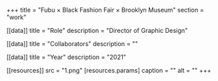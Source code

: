 +++
title = "Fubu × Black Fashion Fair × Brooklyn Museum"
section = "work"

[[data]]
title = "Role"
description = "Director of Graphic Design"

[[data]]
title = "Collaborators"
description = ""

[[data]]
title = "Year"
description = "2021"

[[resources]]
src = "1.png"
[resources.params]
caption = ""
alt = ""
+++

